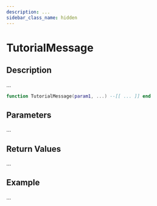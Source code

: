 ```yaml
---
description: ...
sidebar_class_name: hidden
---
```


# TutorialMessage

## Description

...

```lua
function TutorialMessage(param1, ...) --[[ ... ]] end
```

## Parameters

...

## Return Values

...

## Example

...

